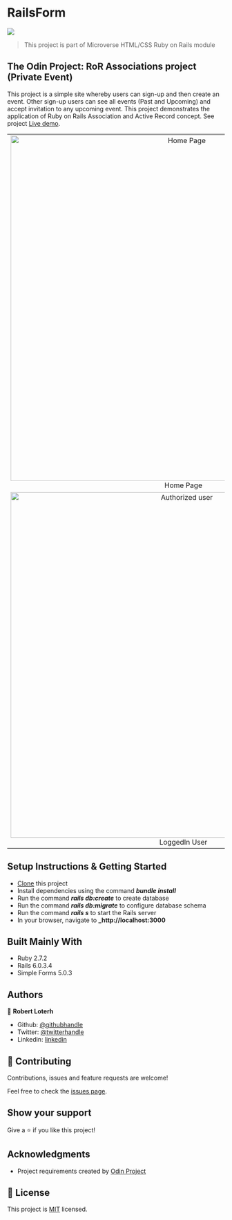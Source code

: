 # RailsForm

![](https://img.shields.io/badge/Microverse-blueviolet)
> This project is part of Microverse HTML/CSS Ruby on Rails module

## The Odin Project: RoR Associations project (Private Event)

This project is a simple site whereby users can sign-up and then create an event. Other sign-up users can see all events (Past and Upcoming) and accept invitation to any upcoming event. This project demonstrates the application of Ruby on Rails Association and Active Record concept. See project [Live demo](https://git.heroku.com/nameless-peak-10668.git).

| |
|:-------------------------:|
| <img width="800" alt="Home Page" src="https://user-images.githubusercontent.com/12745474/102690552-197c3080-41fe-11eb-9017-ac10b248493e.jpg">  Home Page |
| <img width="800" alt="Authorized user" src="https://user-images.githubusercontent.com/12745474/102691294-5139a700-4203-11eb-9d7a-ee3375a16e4b.jpg"> LoggedIn User |


## Setup Instructions & Getting Started

- [Clone](https://github.com/rloterh/PrivateEvents.git) this project
- Install dependencies using the command **_bundle install_**
- Run the command **_rails db:create_** to create database
- Run the command **_rails db:migrate_** to configure database schema
- Run the command **_rails s_** to start the Rails server
- In your browser, navigate to  **_http://localhost:3000**
  

## Built Mainly With

- Ruby 2.7.2
- Rails 6.0.3.4
- Simple Forms 5.0.3


## Authors
👤 **Robert Loterh**

- Github: [@githubhandle](https://github.com/rloterh)
- Twitter: [@twitterhandle](https://twitter.com/RLoterh )
- Linkedin: [linkedin](https://www.linkedin.com/in/robert-loterh)

## 🤝 Contributing

Contributions, issues and feature requests are welcome!

Feel free to check the [issues page](https://github.com/rloterh/PrivateEvents/issues).

## Show your support

Give a ⭐️ if you like this project!

## Acknowledgments

- Project requirements created by [Odin Project](https://www.theodinproject.com/)

## 📝 License

This project is [MIT](lic.url) licensed.
